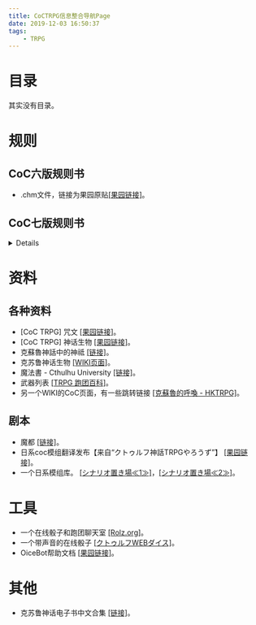 ```yaml
---
title: CoCTRPG信息整合导航Page
date: 2019-12-03 16:50:37
tags:
    - TRPG
---
```


# 目录

其实没有目录。
<!-- more -->

# 规则

## CoC六版规则书

* .chm文件，链接为果园原贴[[果园链接]](http://www.goddessfantasy.net/bbs/index.php?topic=66290.0)。

## CoC七版规则书

<details>

{% pdf ../../../../files/coc7thrule.pdf %}

</details>

# 资料

## 各种资料

* [CoC TRPG] 咒文 [[果园链接]](http://www.goddessfantasy.net/bbs/?topic=49452.0)。
* [CoC TRPG] 神话生物 [[果园链接]](http://www.goddessfantasy.net/bbs/index.php?topic=17181.0)。
* 克蘇魯神話中的神祗 [[链接]](https://trow.cc/board/showtopic=22856&st=0)。
* 克苏鲁神话生物 [[WIKI页面]](http://wiki.fengyu.moe/index.php/%E5%85%8B%E8%8B%8F%E9%B2%81%E7%A5%9E%E8%AF%9D%E7%94%9F%E7%89%A9)。
* 魔法書 - Cthulhu University [[链接]](https://cthulhudoc.weebly.com/397642786126360.html)。
* 武器列表 [[TRPG 跑团百科]](https://trpg.fengyu.moe/index.php/%E6%AD%A6%E5%99%A8%E5%88%97%E8%A1%A8)。
* 另一个WIKI的CoC页面，有一些跳转链接 [[克蘇魯的呼喚 - HKTRPG]](https://www.hktrpg.com/wiki/index.php/%E5%85%8B%E8%98%87%E9%AD%AF%E7%9A%84%E5%91%BC%E5%96%9A)。

## 剧本

* 魔都 [[链接]](http://www.cnmods.org/)。
* 日系coc模组翻译发布【来自“クトゥルフ神話TRPGやろうず”】 [[果园链接]](http://www.goddessfantasy.net/bbs/index.php?topic=85575.0)。
* 一个日系模组库。 [[シナリオ置き場≪1≫]](https://seesaawiki.jp/trpgyarouzu/d/%A5%B7%A5%CA%A5%EA%A5%AA%C3%D6%A4%AD%BE%EC%A2%E31%A2%E4)，[[シナリオ置き場≪2≫]](https://seesaawiki.jp/trpgyarouzu/d/%a5%b7%a5%ca%a5%ea%a5%aa%c3%d6%a4%ad%be%ec%a2%e32%a2%e4)。

# 工具

* 一个在线骰子和跑团聊天室 [[Rolz.org]](https://rolz.org/)。
* 一个带声音的在线骰子 [[クトゥルフWEBダイス]](http://cthuwebdice.session.jp/dice/)。
* OiceBot帮助文档 [[果园链接]](http://www.goddessfantasy.net/bbs/?topic=32961.0)。

# 其他

* 克苏鲁神话电子书中文合集 [[链接]](https://jokester.gitbooks.io/coc-zh/content/HPL/The-Call-of-Cthulhu-Frend.html)。
